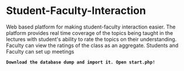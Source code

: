 # Student-Faculty-Interaction
Web based platform for making student-faculty interaction easier. The platform provides real time coverage of the topics being taught in the lectures with student's ability to rate the topics on their understanding. Faculty can view the ratings of the class as an aggregate. Students and Faculty can set up meetings

**```Download the database dump and import it. Open start.php!```**
